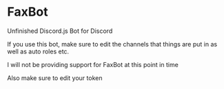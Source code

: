 # FaxBot
Unfinished Discord.js Bot for Discord

If you use this bot, make sure to edit the channels that things are put in as well as auto roles etc.

I will not be providing support for FaxBot at this point in time

Also make sure to edit your token

